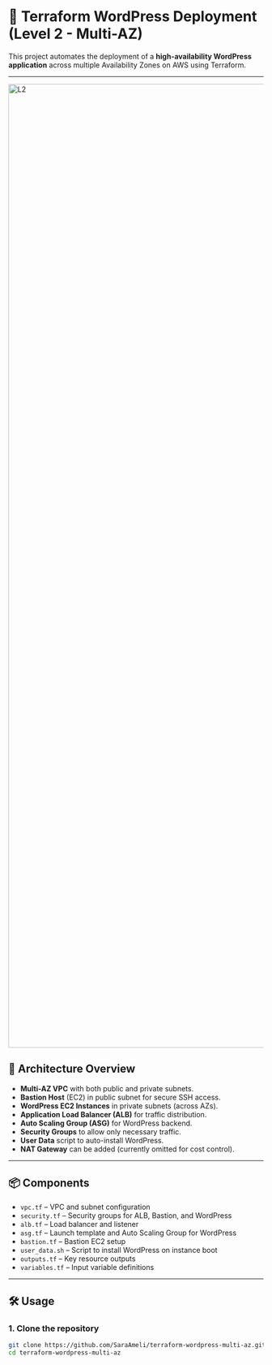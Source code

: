 # 🚀 Terraform WordPress Deployment (Level 2 - Multi-AZ)

This project automates the deployment of a **high-availability WordPress application** across multiple Availability Zones on AWS using Terraform.

---

<img width="1789" height="1899" alt="L2" src="https://github.com/user-attachments/assets/98b8efb0-83c1-4cdd-9caf-22b67cf11b89" />


## 🧩 Architecture Overview

- **Multi-AZ VPC** with both public and private subnets.
- **Bastion Host** (EC2) in public subnet for secure SSH access.
- **WordPress EC2 Instances** in private subnets (across AZs).
- **Application Load Balancer (ALB)** for traffic distribution.
- **Auto Scaling Group (ASG)** for WordPress backend.
- **Security Groups** to allow only necessary traffic.
- **User Data** script to auto-install WordPress.
- **NAT Gateway** can be added (currently omitted for cost control).

---

## 📦 Components

- `vpc.tf` – VPC and subnet configuration
- `security.tf` – Security groups for ALB, Bastion, and WordPress
- `alb.tf` – Load balancer and listener
- `asg.tf` – Launch template and Auto Scaling Group for WordPress
- `bastion.tf` – Bastion EC2 setup
- `user_data.sh` – Script to install WordPress on instance boot
- `outputs.tf` – Key resource outputs
- `variables.tf` – Input variable definitions

---

## 🛠️ Usage

### 1. Clone the repository
```bash
git clone https://github.com/SaraAmeli/terraform-wordpress-multi-az.git
cd terraform-wordpress-multi-az
